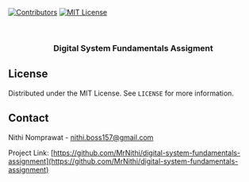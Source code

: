 <!-- PROJECT SHIELDS -->
[![Contributors][contributors-shield]][contributors-url]
[![MIT License][license-shield]][license-url]



<!-- PROJECT LOGO -->
<br />
<p align="center">
  <h3 align="center">Digital System Fundamentals Assigment</h3>
</p>


<!-- LICENSE -->
## License

Distributed under the MIT License. See `LICENSE` for more information.



<!-- CONTACT -->
## Contact

Nithi Nomprawat - nithi.boss157@gmail.com

Project Link: [https://github.com/MrNithi/digital-system-fundamentals-assignment](https://github.com/MrNithi/digital-system-fundamentals-assignment)


<!-- MARKDOWN LINKS & IMAGES -->
[contributors-shield]: https://img.shields.io/github/contributors/MrNithi/digital-system-fundamentals-assignment.svg?style=for-the-badge
[contributors-url]: https://github.com/MrNithi/digital-system-fundamentals-assignment/graphs/contributors
[license-shield]: https://img.shields.io/github/license/othneildrew/Best-README-Template.svg?style=for-the-badge
[license-url]: https://github.com/MrNithi/digital-system-fundamentals-assignment/blob/main/LICENSE
[product-screenshot]: images/screenshot.png